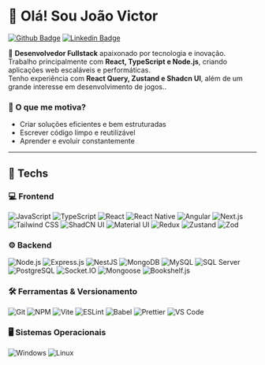 # 👋 Olá! Sou João Victor

[![Github Badge](https://img.shields.io/badge/-Github-000?style=flat-square&logo=Github&logoColor=white&link=https://github.com/lorbiesky)](https://github.com/lorbiesky)
[![Linkedin Badge](https://img.shields.io/badge/-LinkedIn-blue?style=flat-square&logo=Linkedin&logoColor=white&link=https://www.linkedin.com/in/joaolorbiesky/)](https://www.linkedin.com/in/joaolorbiesky/)

🚀 **Desenvolvedor Fullstack** apaixonado por tecnologia e inovação.  
Trabalho principalmente com **React, TypeScript e Node.js**, criando aplicações web escaláveis e performáticas.  
Tenho experiência com **React Query, Zustand e Shadcn UI**, além de um grande interesse em desenvolvimento de jogos..  


### 🎯 O que me motiva?
- Criar soluções eficientes e bem estruturadas  
- Escrever código limpo e reutilizável  
- Aprender e evoluir constantemente  

---

## 🚀 Techs  

### 💻 Frontend  
![JavaScript](https://img.shields.io/badge/-JavaScript-F7B93E?style=flat-square&logo=javascript&logoColor=fff)
![TypeScript](https://img.shields.io/badge/TypeScript-007ACC?style=flat-square&logo=typescript&logoColor=white)
![React](https://img.shields.io/badge/-React.js-45b8d8?style=flat-square&logo=react&logoColor=white)
![React Native](https://img.shields.io/badge/-React%20Native-45b8d8?style=flat-square&logo=react&logoColor=white)
![Angular](https://img.shields.io/badge/Angular-DD0031?style=flat-square&logo=angular&logoColor=white)
![Next.js](https://img.shields.io/badge/Next.js-000000?style=flat-square&logo=next.js&logoColor=white)
![Tailwind CSS](https://img.shields.io/badge/Tailwind%20CSS-38B2AC?style=flat-square&logo=tailwind-css&logoColor=white)
![ShadCN UI](https://img.shields.io/badge/ShadCN_UI-000000?style=flat-square&logo=react&logoColor=white)
![Material UI](https://img.shields.io/badge/Material%20UI-007FFF?style=flat-square&logo=mui&logoColor=white)
![Redux](https://img.shields.io/badge/Redux-764ABC?style=flat-square&logo=redux&logoColor=white)
![Zustand](https://img.shields.io/badge/Zustand-00B4A1?style=flat-square&logo=react&logoColor=white)
![Zod](https://img.shields.io/badge/Zod-2D3748?style=flat-square&logo=react&logoColor=white)

### ⚙️ Backend  
![Node.js](https://img.shields.io/badge/Node.js-43853D?style=flat-square&logo=node.js&logoColor=white)
![Express.js](https://img.shields.io/badge/Express.js-404D59?style=flat-square&logo=express&logoColor=white)
![NestJS](https://img.shields.io/badge/NestJS-E0234E?style=flat-square&logo=nestjs&logoColor=white)
![MongoDB](https://img.shields.io/badge/-MongoDB-47A248?style=flat-square&logo=mongodb&logoColor=white)
![MySQL](https://img.shields.io/badge/-MySQL-4479A1?style=flat-square&logo=mysql&logoColor=white)
![SQL Server](https://img.shields.io/badge/-SQL%20Server-CC2927?style=flat-square&logo=microsoft-sql-server&logoColor=white)
![PostgreSQL](https://img.shields.io/badge/-PostgreSQL-4169E1?style=flat-square&logo=postgresql&logoColor=white)
![Socket.IO](https://img.shields.io/badge/-Socket.IO-010001?style=flat-square&logo=socket.io&logoColor=white)
![Mongoose](https://img.shields.io/badge/Mongoose-880000?style=flat-square&logo=mongoose&logoColor=white)
![Bookshelf.js](https://img.shields.io/badge/Bookshelf.js-5B44AE?style=flat-square&logo=bookshelf&logoColor=white)

### 🛠️ Ferramentas & Versionamento  
![Git](https://img.shields.io/badge/-Git-F05032?style=flat-square&logo=git&logoColor=white)
![NPM](https://img.shields.io/badge/-NPM-CB3837?style=flat-square&logo=npm&logoColor=white)
![Vite](https://img.shields.io/badge/Vite-646CFF?style=flat-square&logo=vite&logoColor=white)
![ESLint](https://img.shields.io/badge/-ESLint-4B32C3?style=flat-square&logo=eslint&logoColor=white)
![Babel](https://img.shields.io/badge/-Babel-F9DC3E?style=flat-square&logo=babel&logoColor=white)
![Prettier](https://img.shields.io/badge/-Prettier-1A2B34?style=flat-square&logo=prettier&logoColor=white)
![VS Code](https://img.shields.io/badge/-VSCode-0085D1?style=flat-square&logo=visual-studio-code&logoColor=white)

### 🖥️ Sistemas Operacionais  
![Windows](https://img.shields.io/badge/-Windows-00ADEF?style=flat-square&logo=windows&logoColor=white)
![Linux](https://img.shields.io/badge/-Linux-16C60C?style=flat-square&logo=linux&logoColor=white)






